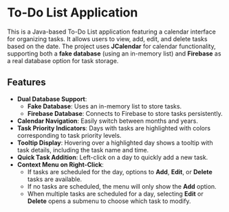 # To-Do List Application

This is a Java-based To-Do List application featuring a calendar interface for organizing tasks. It allows users to view, add, edit, and delete tasks based on the date. The project uses **JCalendar** for calendar functionality, supporting both a **fake database** (using an in-memory list) and **Firebase** as a real database option for task storage.

## Features

- **Dual Database Support**: 
  - **Fake Database**: Uses an in-memory list to store tasks.
  - **Firebase Database**: Connects to Firebase to store tasks persistently.
- **Calendar Navigation**: Easily switch between months and years.
- **Task Priority Indicators**: Days with tasks are highlighted with colors corresponding to task priority levels.
- **Tooltip Display**: Hovering over a highlighted day shows a tooltip with task details, including the task name and time.
- **Quick Task Addition**: Left-click on a day to quickly add a new task.
- **Context Menu on Right-Click**:
  - If tasks are scheduled for the day, options to **Add**, **Edit**, or **Delete** tasks are available.
  - If no tasks are scheduled, the menu will only show the **Add** option.
  - When multiple tasks are scheduled for a day, selecting **Edit** or **Delete** opens a submenu to choose which task to modify.
